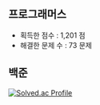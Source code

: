 ## 프로그래머스

- 획득한 점수 : 1,201 점
- 해결한 문제 수 : 73 문제

## 백준 

[![Solved.ac Profile](http://mazassumnida.wtf/api/v2/generate_badge?boj=em1n137)](https://solved.ac/ansohxxn/)
